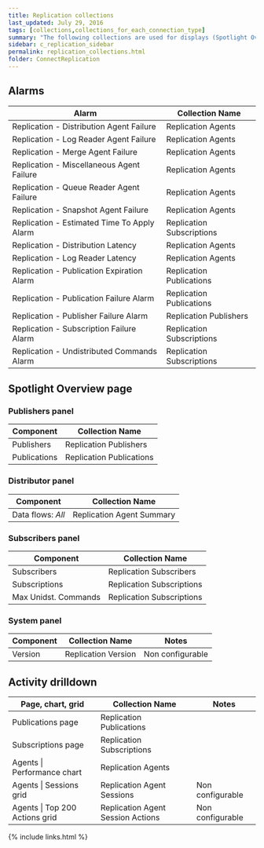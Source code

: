 ```yaml
---
title: Replication collections
last_updated: July 29, 2016
tags: [collections,collections_for_each_connection_type]
summary: "The following collections are used for displays (Spotlight Overview page components and drilldowns)."
sidebar: c_replication_sidebar
permalink: replication_collections.html
folder: ConnectReplication
---
```



## Alarms

Alarm | Collection Name
------|-----------------
Replication - Distribution Agent Failure | Replication Agents
Replication - Log Reader Agent Failure | Replication Agents
Replication - Merge Agent Failure | Replication Agents
Replication - Miscellaneous Agent Failure | Replication Agents
Replication - Queue Reader Agent Failure | Replication Agents
Replication - Snapshot Agent Failure | Replication Agents
Replication - Estimated Time To Apply Alarm | Replication Subscriptions
Replication - Distribution Latency | Replication Agents
Replication - Log Reader Latency | Replication Agents
Replication - Publication Expiration Alarm | Replication Publications
Replication - Publication Failure Alarm | Replication Publications
Replication - Publisher Failure Alarm | Replication Publishers
Replication - Subscription Failure Alarm | Replication Subscriptions
Replication - Undistributed Commands Alarm | Replication Subscriptions

## Spotlight Overview page

### Publishers panel

Component | Collection Name
----------|----------------
Publishers | Replication Publishers   
Publications | Replication Publications

### Distributor panel

Component | Collection Name
----------|----------------
Data flows: *All* | Replication Agent Summary

### Subscribers panel

Component | Collection Name
----------|----------------
Subscribers | Replication Subscribers   
Subscriptions | Replication Subscriptions   
Max Unidst. Commands | Replication Subscriptions   

### System panel

Component | Collection Name | Notes
----------|-----------------|------
Version | Replication Version | Non configurable


## Activity drilldown

Page, chart, grid | Collection Name | Notes
------------------|-----------------|------
Publications page | Replication Publications |
Subscriptions page | Replication Subscriptions |
Agents \| Performance chart | Replication Agents |
Agents \| Sessions grid | Replication Agent Sessions | Non configurable
Agents \| Top 200 Actions grid | Replication Agent Session Actions | Non configurable




{% include links.html %}
